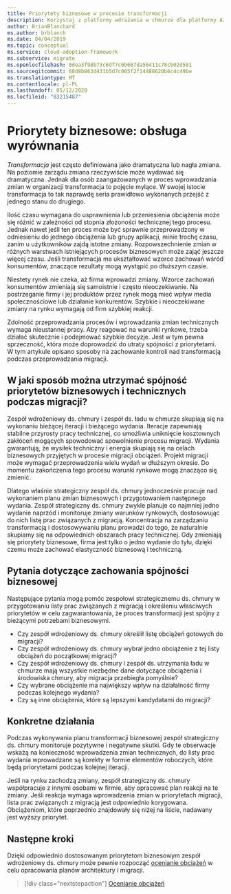 ```yaml
---
title: Priorytety biznesowe w procesie transformacji
description: Korzystaj z platformy wdrażania w chmurze dla platformy Azure, aby dowiedzieć się, jak zachować wyrównanie biznesowe podczas długotrwałego procesu transformacji.
author: BrianBlanchard
ms.author: brblanch
ms.date: 04/04/2019
ms.topic: conceptual
ms.service: cloud-adoption-framework
ms.subservice: migrate
ms.openlocfilehash: 8dea3f98b73c6df7c6b667da56411c78cb02d581
ms.sourcegitcommit: 60d8b863d431b5d7c005f2f14488620b6c4c49be
ms.translationtype: MT
ms.contentlocale: pl-PL
ms.lasthandoff: 05/12/2020
ms.locfileid: "83215487"
---
```

# <a name="business-priorities-maintaining-alignment"></a>Priorytety biznesowe: obsługa wyrównania

_Transformacja_ jest często definiowana jako dramatyczna lub nagła zmiana. Na poziomie zarządu zmiana rzeczywiście może wydawać się dramatyczna. Jednak dla osób zaangażowanych w proces wprowadzania zmian w organizacji transformacja to pojęcie mylące. W swojej istocie transformacja to tak naprawdę seria prawidłowo wykonanych przejść z jednego stanu do drugiego.

Ilość czasu wymagana do usprawnienia lub przeniesienia obciążenia może się różnić w zależności od stopnia złożoności technicznej tego procesu. Jednak nawet jeśli ten proces może być sprawnie przeprowadzony w odniesieniu do jednego obciążenia lub grupy aplikacji, minie trochę czasu, zanim u użytkowników zajdą istotne zmiany. Rozpowszechnienie zmian w różnych warstwach istniejących procesów biznesowych może zająć jeszcze więcej czasu. Jeśli transformacja ma ukształtować wzorce zachowań wśród konsumentów, znaczące rezultaty mogą wystąpić po dłuższym czasie.

Niestety rynek nie czeka, aż firma wprowadzi zmiany. Wzorce zachowań konsumentów zmieniają się samoistnie i często nieoczekiwanie. Na postrzeganie firmy i jej produktów przez rynek mogą mieć wpływ media społecznościowe lub działanie konkurentów. Szybkie i nieoczekiwane zmiany na rynku wymagają od firm szybkiej reakcji.

Zdolność przeprowadzania procesów i wprowadzania zmian technicznych wymaga nieustannej pracy. Aby reagować na warunki rynkowe, trzeba działać skutecznie i podejmować szybkie decyzje. Jest w tym pewna sprzeczność, która może doprowadzić do utraty spójności z priorytetami. W tym artykule opisano sposoby na zachowanie kontroli nad transformacją podczas przeprowadzania migracji.

<!-- markdownlint-disable MD026 -->

## <a name="how-can-business-and-technical-priorities-stay-aligned-during-a-migration"></a>W jaki sposób można utrzymać spójność priorytetów biznesowych i technicznych podczas migracji?

Zespół wdrożeniowy ds. chmury i zespół ds. ładu w chmurze skupiają się na wykonaniu bieżącej iteracji i bieżącego wydania. Iteracje zapewniają stabilne przyrosty pracy technicznej, co umożliwia uniknięcie kosztownych zakłóceń mogących spowodować spowolnienie procesu migracji. Wydania gwarantują, że wysiłek techniczny i energia skupiają się na celach biznesowych przyjętych w procesie migracji obciążeń. Projekt migracji może wymagać przeprowadzenia wielu wydań w dłuższym okresie. Do momentu zakończenia tego procesu warunki rynkowe mogą znacząco się zmienić.

Dlatego właśnie strategiczny zespół ds. chmury jednocześnie pracuje nad wykonaniem planu zmian biznesowych i przygotowaniem następnego wydania. Zespół strategiczny ds. chmury zwykle planuje co najmniej jedno wydanie naprzód i monitoruje zmiany warunków rynkowych, dostosowując do nich listę prac związanych z migracją. Koncentracja na zarządzaniu transformacją i dostosowywaniu planu prowadzi do tego, że naturalnie skupiamy się na odpowiednich obszarach pracy technicznej. Gdy zmieniają się priorytety biznesowe, firma jest tylko o jedno wydanie do tyłu, dzięki czemu może zachować elastyczność biznesową i techniczną.

## <a name="business-alignment-questions"></a>Pytania dotyczące zachowania spójności biznesowej

Następujące pytania mogą pomóc zespołowi strategicznemu ds. chmury w przygotowaniu listy prac związanych z migracją i określeniu właściwych priorytetów w celu zagwarantowania, że proces transformacji jest spójny z bieżącymi potrzebami biznesowymi.

- Czy zespół wdrożeniowy ds. chmury określił listę obciążeń gotowych do migracji?
- Czy zespół wdrożeniowy ds. chmury wybrał jedno obciążenie z tej listy obciążeń do początkowej migracji?
- Czy zespół wdrożeniowy ds. chmury i zespół ds. utrzymania ładu w chmurze mają wszystkie niezbędne dane dotyczące obciążenia i środowiska chmury, aby migracja przebiegła pomyślnie?
- Czy wybrane obciążenie ma największy wpływ na działalność firmy podczas kolejnego wydania?
- Czy są inne obciążenia, które są lepszymi kandydatami do migracji?

## <a name="tangible-actions"></a>Konkretne działania

Podczas wykonywania planu transformacji biznesowej zespół strategiczny ds. chmury monitoruje pozytywne i negatywne skutki. Gdy te obserwacje wskażą na konieczność wprowadzenia zmian technicznych, do listy prac wydania wprowadzane są korekty w formie elementów roboczych, które będą priorytetami podczas kolejnej iteracji.

Jeśli na rynku zachodzą zmiany, zespół strategiczny ds. chmury współpracuje z innymi osobami w firmie, aby opracować plan reakcji na te zmiany. Jeśli reakcja wymaga wprowadzenia zmian w priorytetach migracji, lista prac związanych z migracją jest odpowiednio korygowana. Obciążeniom, które poprzednio znajdowały się niżej na liście, nadawany jest wyższy priorytet.

## <a name="next-steps"></a>Następne kroki

Dzięki odpowiednio dostosowanym priorytetom biznesowym zespół wdrożeniowy ds. chmury może pewnie rozpocząć [ocenianie obciążeń](./evaluate.md) w celu opracowania planów architektury i migracji.

> [!div class="nextstepaction"]
> [Ocenianie obciążeń](./evaluate.md)
